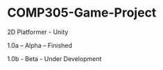 # COMP305-Game-Project
2D Platformer - Unity

1.0a – Alpha – Finished


1.0b - Beta - Under Development
